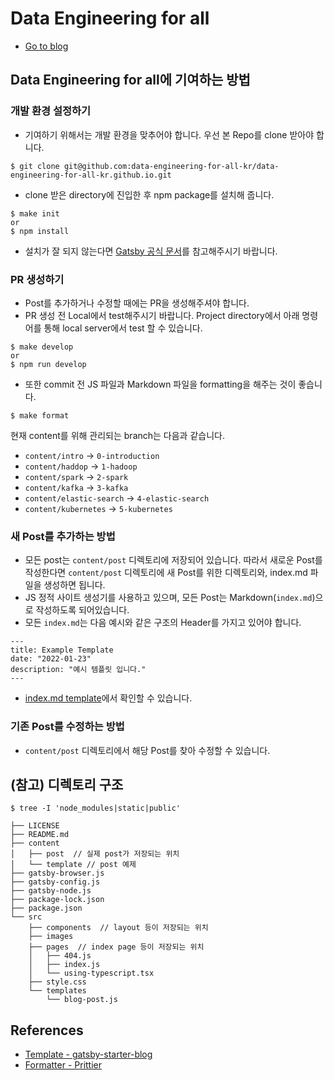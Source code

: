 # Data Engineering for all

- [Go to blog](https://data-engineering-for-all-kr.github.io/)

## Data Engineering for all에 기여하는 방법

### 개발 환경 설정하기

- 기여하기 위해서는 개발 환경을 맞추어야 합니다. 우선 본 Repo를 clone 받아야 합니다.

```
$ git clone git@github.com:data-engineering-for-all-kr/data-engineering-for-all-kr.github.io.git
```

- clone 받은 directory에 진입한 후 npm package를 설치해 줍니다.

```
$ make init
or
$ npm install
```

- 설치가 잘 되지 않는다면 [Gatsby 공식 문서](https://www.gatsbyjs.com/docs/tutorial/part-0/)를 참고해주시기 바랍니다.

### PR 생성하기

- Post를 추가하거나 수정할 때에는 PR을 생성해주셔야 합니다.
- PR 생성 전 Local에서 test해주시기 바랍니다. Project directory에서 아래 명령어를 통해 local server에서 test 할 수 있습니다.

```
$ make develop
or
$ npm run develop
```

- 또한 commit 전 JS 파일과 Markdown 파일을 formatting을 해주는 것이 좋습니다.

```
$ make format
```

현재 content를 위해 관리되는 branch는 다음과 같습니다.

- `content/intro` -> `0-introduction`
- `content/haddop` -> `1-hadoop`
- `content/spark` -> `2-spark`
- `content/kafka` -> `3-kafka`
- `content/elastic-search` -> `4-elastic-search`
- `content/kubernetes` -> `5-kubernetes`

### 새 Post를 추가하는 방법

- 모든 post는 `content/post` 디렉토리에 저장되어 있습니다. 따라서 새로운 Post를 작성한다면 `content/post` 디렉토리에 새 Post를 위한 디렉토리와, index.md 파일을 생성하면 됩니다.
- JS 정적 사이트 생성기를 사용하고 있으며, 모든 Post는 Markdown(`index.md`)으로 작성하도록 되어있습니다.
- 모든 `index.md`는 다음 예시와 같은 구조의 Header를 가지고 있어야 합니다.

```
---
title: Example Template
date: "2022-01-23"
description: "예시 템플릿 입니다."
---
```

- [index.md template](content/template/exmaple/index.md)에서 확인할 수 있습니다.

### 기존 Post를 수정하는 방법

- `content/post` 디렉토리에서 해당 Post를 찾아 수정할 수 있습니다.

## (참고) 디렉토리 구조

```
$ tree -I 'node_modules|static|public'

├── LICENSE
├── README.md
├── content
│   ├── post  // 실제 post가 저장되는 위치
│   └── template // post 예제
├── gatsby-browser.js
├── gatsby-config.js
├── gatsby-node.js
├── package-lock.json
├── package.json
└── src
    ├── components  // layout 등이 저장되는 위치
    ├── images
    ├── pages  // index page 등이 저장되는 위치
    │   ├── 404.js
    │   ├── index.js
    │   └── using-typescript.tsx
    ├── style.css
    └── templates
        └── blog-post.js

```

## References

- [Template - gatsby-starter-blog](https://www.gatsbyjs.com/starters/gatsbyjs/gatsby-starter-blog)
- [Formatter - Prittier](https://prettier.io)
